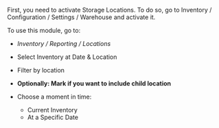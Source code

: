 First, you need to activate Storage Locations. To do so, go to
Inventory / Configuration / Settings / Warehouse and activate it.

To use this module, go to:
- *Inventory / Reporting / Locations*

- Select Inventory at Date & Location

- Filter by location

- **Optionally: Mark if you want to include child location**

- Choose a moment in time:
  - Current Inventory
  - At a Specific Date
